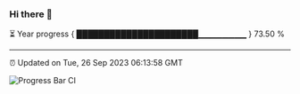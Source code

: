 ### Hi there 👋

⏳ Year progress { ██████████████████████▁▁▁▁▁▁▁▁ } 73.50 %

---

⏰ Updated on Tue, 26 Sep 2023 06:13:58 GMT

![Progress Bar CI](https://github.com/liununu/liununu/workflows/Progress%20Bar%20CI/badge.svg)
